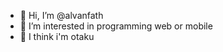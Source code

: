 - 👋 Hi, I’m @alvanfath
- 👀 I’m interested in programming web or mobile
- 🌱 I think i'm otaku


<!---
alvanfath/alvanfath is a ✨ special ✨ repository because its `README.md` (this file) appears on your GitHub profile.
You can click the Preview link to take a look at your changes.
--->
